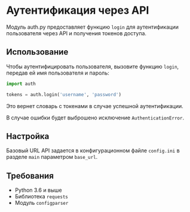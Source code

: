 # Аутентификация через API

Модуль auth.py предоставляет функцию `login` для аутентификации пользователя через API и получения токенов доступа.

## Использование

Чтобы аутентифицировать пользователя, вызовите функцию `login`, передав ей имя пользователя и пароль:

```python
import auth

tokens = auth.login('username', 'password')
```

Это вернет словарь с токенами в случае успешной аутентификации. 

В случае ошибки будет выброшено исключение `AuthenticationError`.

## Настройка

Базовый URL API задается в конфигурационном файле `config.ini` в разделе `main` параметром `base_url`.

## Требования

- Python 3.6 и выше
- Библиотека `requests`
- Модуль `configparser`
